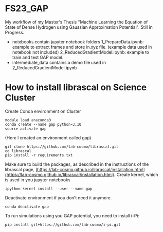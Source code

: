 # FS23_GAP
My workflow of my Master's Thesis "Machine Learning the Equation of State of Dense Hydrogen using Gaussian Approximation Potential".
Still in Progress.

* notebooks contain jupyter notebook folders
	1_PrepareData.ipynb: example to extract frames and store in.xyz file. (example data used in notebook not included)
	2_ReducedGradientModel.ipynb: example to train and test GAP model.
* intermediate_data contains a demo file used in 2_ReducedGradientModel.ipynb


# How to install librascal on Science Cluster
Create Conda environment on Cluster
```
module load anaconda3
conda create --name gap python=3.10
source activate gap
```
(Here I created an environment called gap)
```
git clone https://github.com/lab-cosmo/librascal.git
cd librascal
pip install -r requirements.txt
```
Make sure to build the packages, as described in the instructions of the librascal page, [https://lab-cosmo.github.io/librascal/installation.html](https://lab-cosmo.github.io/librascal/installation.html).
Create kernel, which is used in you jupyter notebooks
```
ipython kernel install --user --name gap
```
Deactivate environment if you don't need it anymore.

```
conda deactivate gap
```

To run simulations using you GAP potential, you need to install i-Pi:
```
pip install git+https://github.com/lab-cosmo/i-pi.git
```

